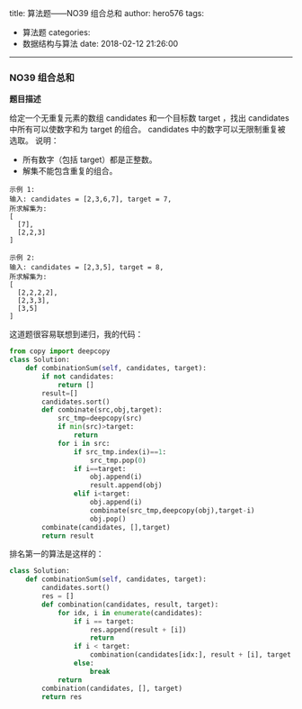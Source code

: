 title: 算法题——NO39 组合总和
author: hero576
tags:
  - 算法题
categories:
  - 数据结构与算法
date: 2018-02-12 21:26:00
---
### NO39 组合总和
**题目描述**

给定一个无重复元素的数组 candidates 和一个目标数 target ，找出 candidates 中所有可以使数字和为 target 的组合。
candidates 中的数字可以无限制重复被选取。
说明：
- 所有数字（包括 target）都是正整数。
- 解集不能包含重复的组合。   
```
示例 1:
输入: candidates = [2,3,6,7], target = 7,
所求解集为:
[
  [7],
  [2,2,3]
]
```
```
示例 2:
输入: candidates = [2,3,5], target = 8,
所求解集为:
[
  [2,2,2,2],
  [2,3,3],
  [3,5]
]
```
这道题很容易联想到递归，我的代码：
```python
from copy import deepcopy
class Solution:
    def combinationSum(self, candidates, target):
        if not candidates:
            return []  
        result=[]
        candidates.sort()
        def combinate(src,obj,target):
            src_tmp=deepcopy(src)
            if min(src)>target:
                return
            for i in src:
                if src_tmp.index(i)==1:
                    src_tmp.pop(0)
                if i==target:
                    obj.append(i)
                    result.append(obj)
                elif i<target:
                    obj.append(i)
                    combinate(src_tmp,deepcopy(obj),target-i)
                    obj.pop()
        combinate(candidates, [],target) 
        return result      
```
排名第一的算法是这样的：
```python
class Solution:
    def combinationSum(self, candidates, target):      
        candidates.sort()
        res = []
        def combination(candidates, result, target):
            for idx, i in enumerate(candidates):
                if i == target:
                    res.append(result + [i])
                    return
                if i < target:
                    combination(candidates[idx:], result + [i], target - i)
                else:
                    break
            return 
        combination(candidates, [], target)      
        return res
```